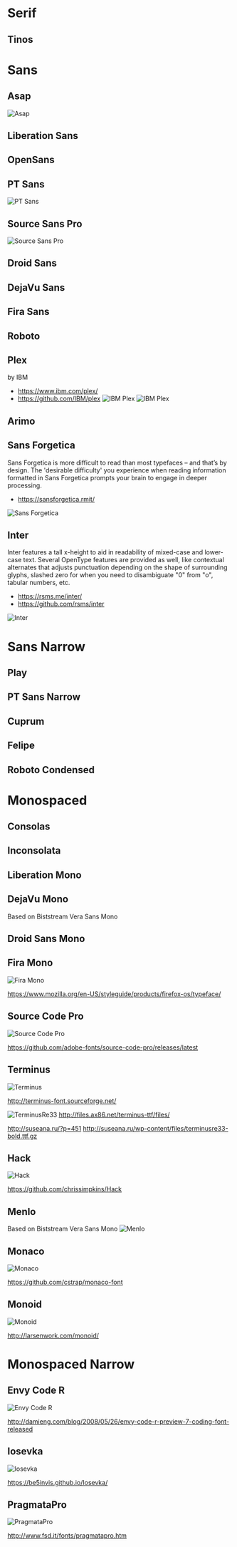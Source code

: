 # Serif

## Tinos

# Sans

## Asap
![Asap](http://cdn1.fontsquirrel.com/fnt_imgs/47/53f6/5beebbc62dc82b90ccdaf86949/sa-720x300.png)

## Liberation Sans

## OpenSans

## PT Sans
![PT Sans](http://cdn1.fontsquirrel.com/fnt_imgs/6d/4b81/7a866ca44e8b45d0b551e3614e/sa-720x300.png)

## Source Sans Pro
![Source Sans Pro](http://cdn2.fontsquirrel.com/fnt_imgs/d6/cd47/77dc581913c8b247b8bd44e02b/sa-720x300.png)

## Droid Sans

## DejaVu Sans

## Fira Sans

## Roboto

## Plex
by IBM
* https://www.ibm.com/plex/
* https://github.com/IBM/plex
![IBM Plex](img/ibm-plex-abb2.jpg)
![IBM Plex](https://upload.wikimedia.org/wikipedia/commons/3/32/IBM_Plex_Sans_sample.svg)

## Arimo

## Sans Forgetica

Sans Forgetica is more difficult to read than most typefaces – and that’s by design. The 'desirable difficulty' you experience when reading information formatted in Sans Forgetica prompts your brain to engage in deeper processing.

* https://sansforgetica.rmit/

![Sans Forgetica](img/font_sample_sans-forgetica.png)

## Inter
Inter features a tall x-height to aid in readability of mixed-case and lower-case text. Several OpenType features are provided as well, like contextual alternates that adjusts punctuation depending on the shape of surrounding glyphs, slashed zero for when you need to disambiguate "0" from "o", tabular numbers, etc. 

* https://rsms.me/inter/
* https://github.com/rsms/inter

![Inter](img/inter_font_sample.png)

# Sans Narrow

## Play

## PT Sans Narrow

## Cuprum

## Felipe

## Roboto Condensed

# Monospaced

## Consolas

## Inconsolata

## Liberation Mono

## DejaVu Mono
Based on Biststream Vera Sans Mono

## Droid Sans Mono

## Fira Mono
![Fira Mono](http://cdn.fontsquirrel.com/fnt_imgs/35/2e13/a91acfecb1b723cb242c3abf39/sa-720x300.png)

https://www.mozilla.org/en-US/styleguide/products/firefox-os/typeface/

## Source Code Pro
![Source Code Pro](https://store1.adobe.com/type/browser/gifs/SOUC/C_SOUC-10005050.GIF)

https://github.com/adobe-fonts/source-code-pro/releases/latest

## Terminus
![Terminus](http://terminus-font.sourceforge.net/img/10x20n.gif)

http://terminus-font.sourceforge.net/

![TerminusRe33](http://citkit.ru/articles/1000/newfonts24.png)
http://files.ax86.net/terminus-ttf/files/

http://suseana.ru/?p=451
http://suseana.ru/wp-content/files/terminusre33-bold.ttf.gz

## Hack
![Hack](https://raw.githubusercontent.com/source-foundry/Hack/master/img/hack-specimen-3-crunch.png)

https://github.com/chrissimpkins/Hack

## Menlo
Based on Biststream Vera Sans Mono
![Menlo](http://s24.postimg.org/4hkuc8uz9/menlo2.png)

## Monaco
![Monaco](http://hivelogic.com/images/u/monaco.png)

https://github.com/cstrap/monaco-font

## Monoid
![Monoid](https://github.com/andreaslarsen/monoid/raw/master/Utilities/Images/MonoidReadme.png)

http://larsenwork.com/monoid/

# Monospaced Narrow

## Envy Code R
![Envy Code R](http://images.damieng.com/blog/EnvyCodeR-PR7-Humane.png)

http://damieng.com/blog/2008/05/26/envy-code-r-preview-7-coding-font-released

## Iosevka
![Iosevka](https://raw.githubusercontent.com/be5invis/Iosevka/master/images/preview-all.png)

https://be5invis.github.io/Iosevka/

## PragmataPro
![PragmataPro](http://www.fsd.it/wp-content/uploads/2015/12/PragmataPro_Agnoster_theme.png)

http://www.fsd.it/fonts/pragmatapro.htm

